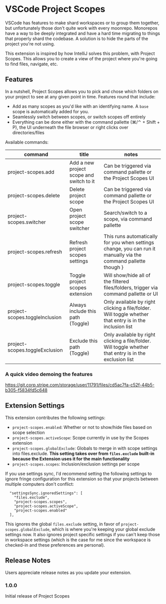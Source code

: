 # VSCode Project Scopes

VSCode has features to make shard workspaces or to group them together, but unfortunately those don't quite work with every moonrepo. Monorepos have a way to be deeply integrated and have a hard time migrating to things that properly shard the codebase. A solution is to hide the parts of the project you're not using.

This extension is inspired by how IntelliJ solves this problem, with Project Scopes. This allows you to create a view of the project where you're going to find files, navigate, etc.

## Features

In a nutshell, Project Scopes allows you to pick and chose which folders on your project to see at any given point in time. Features round that include:
  - Add as many scopes as you'd like with an identifying name. A `base` scope is automatically added for you.
  - Seamlessly switch between scopes, or switch scopes off entirely
  - Everything can be done either with the command pallette (⌘/⌃ + Shift + P), the UI underneath the file browser or right clicks over directories/files

Available commands:

| command | title | notes |
| ------- | ----- | ------ |
| project-scopes.add | Add a new project scope and switch to it | Can be triggered via command pallette or the Project Scopes UI |
| project-scopes.delete | Delete project scope | Can be triggered via command pallette or the Project Scopes UI |
| project-scopes.switcher | Open project scope switcher | Search/switch to a scope, via command pallette |
| project-scopes.refresh | Refresh project scopes settings | This runs automatically for you when settings change, you can run it manually via the command pallette though }|
| project-scopes.toggle | Toggle project scopes extension | Will show/hide all of the filtered files/folders, trigger via command pallette or UI |
| project-scopes.toggleInclusion | Always include this path (Toggle) | Only available  by right clicking a file/folder. Will toggle whether that entry is in the inclusion list |
| project-scopes.toggleExclusion | Exclude this path (Toggle) | Only available  by right clicking a file/folder. Will toggle whether that entry is in the exclusion list |

### A quick video demoing the features

https://git.corp.stripe.com/storage/user/11791/files/cd5ac7fa-c52f-44b5-b305-f5834fd5c648

## Extension Settings

This extension contributes the following settings:

  - `project-scopes.enabled`: Whether or not to show/hide files based on scope selection
  - `project-scopes.activeScope`: Scope currently in use by the Scopes extension
  - `project-scopes.globalExclude`: Globals to merge in with scope settings into files.exclude. **This setting takes over from `files.exclude` built-in because the Extension uses it for the main functionality**
  - `project-scopes.scopes`: Inclusion/exclusion settings per scope

If you use settings sync, I'd recommend setting the following settings to ignore fringe configuration for this extension so that your projects between multiple computers don't conflict:

```
  "settingsSync.ignoredSettings": [
    "files.exclude",
    "project-scopes.scopes",
    "project-scopes.activeScope",
    "project-scopes.enabled"
  ],
```

This ignores the global `files.exclude` setting, in favor of `project-scopes.globalExclude`, which is where you're keeping your global exclude settings now. It also ignores project specific settings if you can't keep those in workspace settings (which is the case for me since the workspace is checked-in and these preferences are personal).

## Release Notes

Users appreciate release notes as you update your extension.

### 1.0.0

Initial release of Project Scopes
